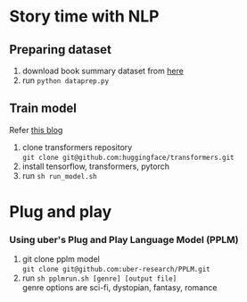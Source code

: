 # Story time with NLP

## Preparing dataset

1. download book summary dataset from [here](https://www.cs.cmu.edu/~dbamman/booksummaries.html)
1. run `python dataprep.py`

## Train model

Refer [this blog](https://towardsdatascience.com/fine-tuning-gpt2-for-text-generation-using-pytorch-2ee61a4f1ba7)

1. clone transformers repository  
   `git clone git@github.com:huggingface/transformers.git`
1. install tensorflow, transformers, pytorch
1. run `sh run_model.sh`

# Plug and play

### Using uber's Plug and Play Language Model (PPLM)

1. git clone pplm model  
   `git clone git@github.com:uber-research/PPLM.git`
2. run `sh pplmrun.sh [genre] [output file]`  
   genre options are sci-fi, dystopian, fantasy, romance
